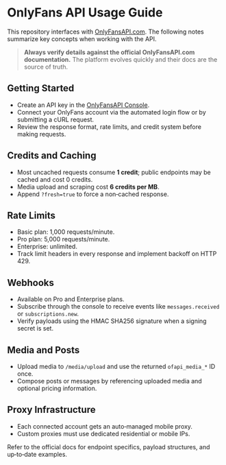 # OnlyFans API Usage Guide

This repository interfaces with [OnlyFansAPI.com](https://onlyfansapi.com). The following notes
summarize key concepts when working with the API.

> **Always verify details against the official OnlyFansAPI.com documentation.** The platform
> evolves quickly and their docs are the source of truth.

## Getting Started
- Create an API key in the [OnlyFansAPI Console](https://app.onlyfansapi.com/api-keys).
- Connect your OnlyFans account via the automated login flow or by submitting a cURL request.
- Review the response format, rate limits, and credit system before making requests.

## Credits and Caching
- Most uncached requests consume **1 credit**; public endpoints may be cached and cost 0 credits.
- Media upload and scraping cost **6 credits per MB**.
- Append `?fresh=true` to force a non‑cached response.

## Rate Limits
- Basic plan: 1,000 requests/minute.
- Pro plan: 5,000 requests/minute.
- Enterprise: unlimited.
- Track limit headers in every response and implement backoff on HTTP 429.

## Webhooks
- Available on Pro and Enterprise plans.
- Subscribe through the console to receive events like `messages.received` or `subscriptions.new`.
- Verify payloads using the HMAC SHA256 signature when a signing secret is set.

## Media and Posts
- Upload media to `/media/upload` and use the returned `ofapi_media_*` ID once.
- Compose posts or messages by referencing uploaded media and optional pricing information.

## Proxy Infrastructure
- Each connected account gets an auto‑managed mobile proxy.
- Custom proxies must use dedicated residential or mobile IPs.

Refer to the official docs for endpoint specifics, payload structures, and up‑to‑date examples.
